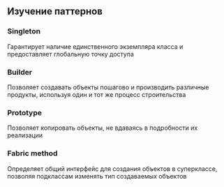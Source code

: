 ## Изучение паттернов

### Singleton
Гарантирует наличие единственного экземпляра класса и предоставляет глобальную точку доступа

### Builder
Позволяет создавать объекты пошагово и производить различные продукты, используя один и тот же процесс строительства

### Prototype
Позволяет копировать объекты, не вдаваясь в подробности их реализации

### Fabric method
Определяет общий интерфейс для создания объектов в суперклассе, позволяя подклассам изменять тип создаваемых объектов